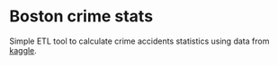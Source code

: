 # Boston crime stats

Simple ETL tool to calculate crime accidents statistics using data from <a href="https://www.kaggle.com/AnalyzeBoston/crimes-in-boston">kaggle</a>.
